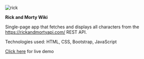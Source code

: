 ![rick](https://user-images.githubusercontent.com/116102391/231464347-2905aa25-4854-4444-8415-446c44d085be.png)

**Rick and Morty Wiki**

Single-page app that fetches and displays all characters from the https://rickandmortyapi.com/ REST API.

Technologies used: HTML, CSS, Bootstrap, JavaScript

[Click here](https://rick-and-morty-wiki-page.netlify.app/) for live demo
